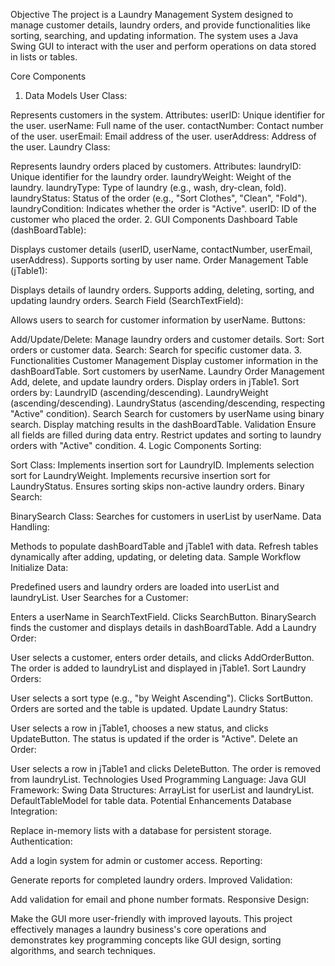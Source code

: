 Objective
The project is a Laundry Management System designed to manage customer details, laundry orders, and provide functionalities like sorting, searching, and updating information. The system uses a Java Swing GUI to interact with the user and perform operations on data stored in lists or tables.

Core Components
1. Data Models
User Class:

Represents customers in the system.
Attributes:
userID: Unique identifier for the user.
userName: Full name of the user.
contactNumber: Contact number of the user.
userEmail: Email address of the user.
userAddress: Address of the user.
Laundry Class:

Represents laundry orders placed by customers.
Attributes:
laundryID: Unique identifier for the laundry order.
laundryWeight: Weight of the laundry.
laundryType: Type of laundry (e.g., wash, dry-clean, fold).
laundryStatus: Status of the order (e.g., "Sort Clothes", "Clean", "Fold").
laundryCondition: Indicates whether the order is "Active".
userID: ID of the customer who placed the order.
2. GUI Components
Dashboard Table (dashBoardTable):

Displays customer details (userID, userName, contactNumber, userEmail, userAddress).
Supports sorting by user name.
Order Management Table (jTable1):

Displays details of laundry orders.
Supports adding, deleting, sorting, and updating laundry orders.
Search Field (SearchTextField):

Allows users to search for customer information by userName.
Buttons:

Add/Update/Delete: Manage laundry orders and customer details.
Sort: Sort orders or customer data.
Search: Search for specific customer data.
3. Functionalities
Customer Management
Display customer information in the dashBoardTable.
Sort customers by userName.
Laundry Order Management
Add, delete, and update laundry orders.
Display orders in jTable1.
Sort orders by:
LaundryID (ascending/descending).
LaundryWeight (ascending/descending).
LaundryStatus (ascending/descending, respecting "Active" condition).
Search
Search for customers by userName using binary search.
Display matching results in the dashBoardTable.
Validation
Ensure all fields are filled during data entry.
Restrict updates and sorting to laundry orders with "Active" condition.
4. Logic Components
Sorting:

Sort Class:
Implements insertion sort for LaundryID.
Implements selection sort for LaundryWeight.
Implements recursive insertion sort for LaundryStatus.
Ensures sorting skips non-active laundry orders.
Binary Search:

BinarySearch Class:
Searches for customers in userList by userName.
Data Handling:

Methods to populate dashBoardTable and jTable1 with data.
Refresh tables dynamically after adding, updating, or deleting data.
Sample Workflow
Initialize Data:

Predefined users and laundry orders are loaded into userList and laundryList.
User Searches for a Customer:

Enters a userName in SearchTextField.
Clicks SearchButton.
BinarySearch finds the customer and displays details in dashBoardTable.
Add a Laundry Order:

User selects a customer, enters order details, and clicks AddOrderButton.
The order is added to laundryList and displayed in jTable1.
Sort Laundry Orders:

User selects a sort type (e.g., "by Weight Ascending").
Clicks SortButton.
Orders are sorted and the table is updated.
Update Laundry Status:

User selects a row in jTable1, chooses a new status, and clicks UpdateButton.
The status is updated if the order is "Active".
Delete an Order:

User selects a row in jTable1 and clicks DeleteButton.
The order is removed from laundryList.
Technologies Used
Programming Language: Java
GUI Framework: Swing
Data Structures:
ArrayList for userList and laundryList.
DefaultTableModel for table data.
Potential Enhancements
Database Integration:

Replace in-memory lists with a database for persistent storage.
Authentication:

Add a login system for admin or customer access.
Reporting:

Generate reports for completed laundry orders.
Improved Validation:

Add validation for email and phone number formats.
Responsive Design:

Make the GUI more user-friendly with improved layouts.
This project effectively manages a laundry business's core operations and demonstrates key programming concepts like GUI design, sorting algorithms, and search techniques.
